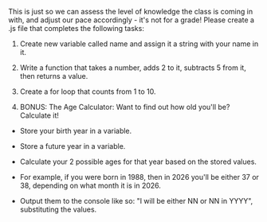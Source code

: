 This is just so we can assess the level of knowledge the class is coming in with, and adjust our pace accordingly - it's not for a grade! Please create a .js file that completes the following tasks:

 1) Create new variable called name and assign it a string with your name in it.

2) Write a function that takes a number, adds 2 to it, subtracts 5 from it, then returns a value.

3) Create a for loop that counts from 1 to 10.

4) BONUS: The Age Calculator: Want to find out how old you'll be? Calculate it!

* Store your birth year in a variable.

* Store a future year in a variable.

* Calculate your 2 possible ages for that year based on the stored values.

* For example, if you were born in 1988, then in 2026 you'll be either 37 or 38, depending on what month it is in 2026.

* Output them to the console like so: "I will be either NN or NN in YYYY", substituting the values.

